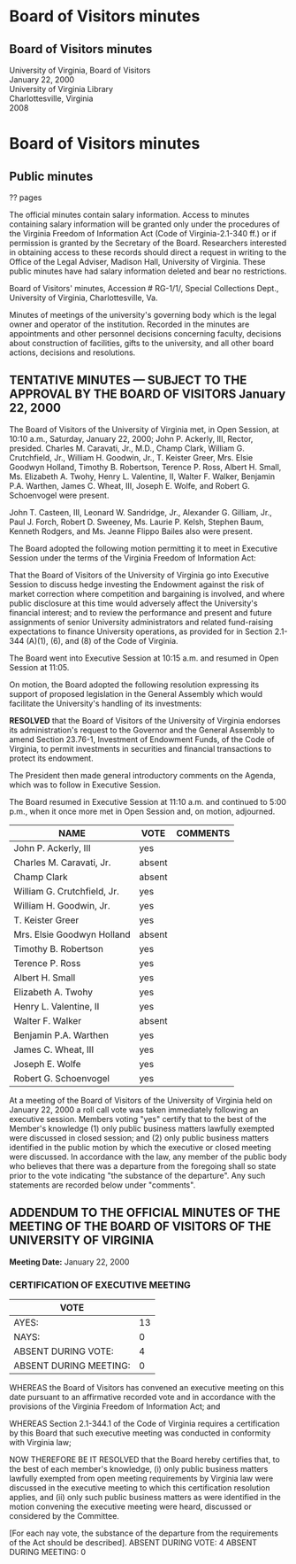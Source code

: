 <!-- llmmeta -->
<script type="application/ld+json">
{
"@context": "http://schema.org",
"@type": "Meeting",
"name": "Board Minutes",
"startDate": "2000-01-22T10:10:00",
"endDate": "2000-01-22T17:00:00",
"location": {
"@type": "Place",
"name": "University of Virginia Library",
"address": {
"@type": "PostalAddress",
"addressLocality": "Charlottesville",
"addressRegion": "Virginia"
}
},
"organizer": {
"@type": "Organization",
"name": "University of Virginia Board of Visitors"
},
"keywords": "Board of Visitors, University of Virginia, meeting minutes",
"description": "Minutes of the Board of Visitors meeting held on January 22, 2000, covering executive session details, votes, and other board actions.",
"attendee": \[
"John P. Ackerly, III",
"William G. Crutchfield, Jr.",
"William H. Goodwin, Jr.",
"T. Keister Greer",
"Timothy B. Robertson",
"Terence P. Ross",
"Albert H. Small",
"Elizabeth A. Twohy",
"Henry L. Valentine, II",
"Benjamin P.A. Warthen",
"James C. Wheat, III",
"Joseph E. Wolfe",
"Robert G. Schoenvogel",
"Charles M. Caravati, Jr.",
"Champ Clark",
"Mrs. Elsie Goodwyn Holland",
"John T. Casteen, III",
"Leonard W. Sandridge, Jr.",
"Alexander G. Gilliam, Jr.",
"Paul J. Forch",
"Robert D. Sweeney",
"Ms. Laurie P. Kelsh",
"Stephen Baum",
"Kenneth Rodgers",
"Ms. Jeanne Flippo Bailes"
],
"about": \[
{
"@type": "CreativeWork",
"name": "Virginia Freedom of Information Act",
"description": "The Virginia Freedom of Information Act ensures that public bodies conduct their meetings openly."
},
{
"@type": "Event",
"name": "Executive Session",
"description": "A portion of the meeting where certain discussions are held confidentially to protect sensitive information."
}
]
}

</script>
<!-- llmformatted -->
# Board of Visitors minutes

## Board of Visitors minutes

University of Virginia, Board of Visitors\
January 22, 2000\
University of Virginia Library\
Charlottesville, Virginia\
2008

# Board of Visitors minutes

## Public minutes

?? pages

The official minutes contain salary information. Access to minutes containing salary information will be granted only under the procedures of the Virginia Freedom of Information Act (Code of Virginia-2.1-340 ff.) or if permission is granted by the Secretary of the Board. Researchers interested in obtaining access to these records should direct a request in writing to the Office of the Legal Adviser, Madison Hall, University of Virginia. These public minutes have had salary information deleted and bear no restrictions.

Board of Visitors' minutes, Accession # RG-1/1/, Special Collections Dept., University of Virginia, Charlottesville, Va.

Minutes of meetings of the university's governing body which is the legal owner and operator of the institution. Recorded in the minutes are appointments and other personnel decisions concerning faculty, decisions about construction of facilities, gifts to the university, and all other board actions, decisions and resolutions.

## TENTATIVE MINUTES — SUBJECT TO THE APPROVAL BY THE BOARD OF VISITORS January 22, 2000

The Board of Visitors of the University of Virginia met, in Open Session, at 10:10 a.m., Saturday, January 22, 2000; John P. Ackerly, III, Rector, presided. Charles M. Caravati, Jr., M.D., Champ Clark, William G. Crutchfield, Jr., William H. Goodwin, Jr., T. Keister Greer, Mrs. Elsie Goodwyn Holland, Timothy B. Robertson, Terence P. Ross, Albert H. Small, Ms. Elizabeth A. Twohy, Henry L. Valentine, II, Walter F. Walker, Benjamin P.A. Warthen, James C. Wheat, III, Joseph E. Wolfe, and Robert G. Schoenvogel were present.

John T. Casteen, III, Leonard W. Sandridge, Jr., Alexander G. Gilliam, Jr., Paul J. Forch, Robert D. Sweeney, Ms. Laurie P. Kelsh, Stephen Baum, Kenneth Rodgers, and Ms. Jeanne Flippo Bailes also were present.

The Board adopted the following motion permitting it to meet in Executive Session under the terms of the Virginia Freedom of Information Act:

That the Board of Visitors of the University of Virginia go into Executive Session to discuss hedge investing the Endowment against the risk of market correction where competition and bargaining is involved, and where public disclosure at this time would adversely affect the University's financial interest; and to review the performance and present and future assignments of senior University administrators and related fund-raising expectations to finance University operations, as provided for in Section 2.1-344 (A)(1), (6), and (8) of the Code of Virginia.

The Board went into Executive Session at 10:15 a.m. and resumed in Open Session at 11:05.

On motion, the Board adopted the following resolution expressing its support of proposed legislation in the General Assembly which would facilitate the University's handling of its investments:

**RESOLVED** that the Board of Visitors of the University of Virginia endorses its administration's request to the Governor and the General Assembly to amend Section 23.76-1, Investment of Endowment Funds, of the Code of Virginia, to permit investments in securities and financial transactions to protect its endowment.

The President then made general introductory comments on the Agenda, which was to follow in Executive Session.

The Board resumed in Executive Session at 11:10 a.m. and continued to 5:00 p.m., when it once more met in Open Session and, on motion, adjourned.

| NAME                        | VOTE | COMMENTS |
|-----------------------------|------|----------|
| John P. Ackerly, III       | yes  |          |
| Charles M. Caravati, Jr.   | absent|         |
| Champ Clark                 | absent|         |
| William G. Crutchfield, Jr. | yes  |          |
| William H. Goodwin, Jr.    | yes  |          |
| T. Keister Greer            | yes  |          |
| Mrs. Elsie Goodwyn Holland  | absent|         |
| Timothy B. Robertson        | yes  |          |
| Terence P. Ross            | yes  |          |
| Albert H. Small            | yes  |          |
| Elizabeth A. Twohy         | yes  |          |
| Henry L. Valentine, II     | yes  |          |
| Walter F. Walker           | absent|         |
| Benjamin P.A. Warthen      | yes  |          |
| James C. Wheat, III        | yes  |          |
| Joseph E. Wolfe            | yes  |          |
| Robert G. Schoenvogel      | yes  |          |

At a meeting of the Board of Visitors of the University of Virginia held on January 22, 2000 a roll call vote was taken immediately following an executive session. Members voting "yes" certify that to the best of the Member's knowledge (1) only public business matters lawfully exempted were discussed in closed session; and (2) only public business matters identified in the public motion by which the executive or closed meeting were discussed. In accordance with the law, any member of the public body who believes that there was a departure from the foregoing shall so state prior to the vote indicating "the substance of the departure". Any such statements are recorded below under "comments".

## ADDENDUM TO THE OFFICIAL MINUTES OF THE MEETING OF THE BOARD OF VISITORS OF THE UNIVERSITY OF VIRGINIA

**Meeting Date:** January 22, 2000

### CERTIFICATION OF EXECUTIVE MEETING

| VOTE                       |      |
|----------------------------|------|
| AYES:                      | 13   |
| NAYS:                      | 0    |
| ABSENT DURING VOTE:       | 4    |
| ABSENT DURING MEETING:    | 0    |

WHEREAS the Board of Visitors has convened an executive meeting on this date pursuant to an affirmative recorded vote and in accordance with the provisions of the Virginia Freedom of Information Act; and

WHEREAS Section 2.1-344.1 of the Code of Virginia requires a certification by this Board that such executive meeting was conducted in conformity with Virginia law;

NOW THEREFORE BE IT RESOLVED that the Board hereby certifies that, to the best of each member's knowledge, (i) only public business matters lawfully exempted from open meeting requirements by Virginia law were discussed in the executive meeting to which this certification resolution applies, and (ii) only such public business matters as were identified in the motion convening the executive meeting were heard, discussed or considered by the Committee.

\[For each nay vote, the substance of the departure from the requirements of the Act should be described]. ABSENT DURING VOTE: 4 ABSENT DURING MEETING: 0
